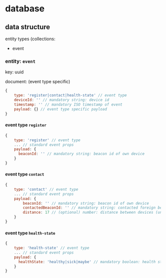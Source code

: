 # database

## data structure

entity types (collections:

- event

### entity: `event`

key: uuid

document: (event type specific)

```javascript
{
    type: 'register|contact|health-state' // event type
    deviceId: '' // mandatory string: device id
    timestamp: '' // mandatory ISO timestamp of event
    payload: {} // event type specific payload
}
```

#### event type `register`

```javascript
{
    type: 'register' // event type
    ... // standard event props
    payload: {
      beaconId: '' // mandatory string: beacon id of own device
    }
}
```

#### event type `contact`

```javascript
{
    type: 'contact' // event type
    ... // standard event props
    payload: {
        beaconId: '' // mandatory string: beacon id of own device
        contactedBeaconId: '' // mandatory string: contacted foreign beacon id
        distance: 17 // (optional) number: distance between devices (unit: ???)
    }
}
```

#### event type `health-state`

```javascript
{
    type: 'health-state' // event type
    ... // standard event props
    payload: {
      healthState: 'healthy|sick|maybe' // mandatory boolean: health state
    }
}
```
